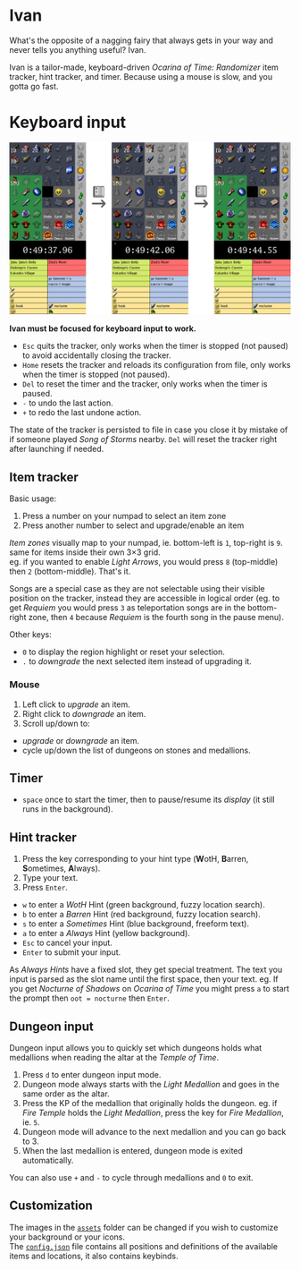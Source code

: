 # Ivan
What's the opposite of a nagging fairy that always gets in your way and never
tells you anything useful? Ivan.

Ivan is a tailor-made, keyboard-driven _Ocarina of Time: Randomizer_ item
tracker, hint tracker, and timer. Because using a mouse is slow, and you
gotta go fast.

# Keyboard input
[![screenshot of ivan](./assets/home-screenshot.png)](./assets/home-screenshot.png)

**Ivan must be focused for keyboard input to work.**

- `Esc` quits the tracker, only works when the timer is stopped (not paused) to
  avoid accidentally closing the tracker.
- `Home` resets the tracker and reloads its configuration from file, only works
  when the timer is stopped (not paused).
- `Del` to reset the timer and the tracker, only works when the timer is paused.
- `-` to undo the last action.
- `+` to redo the last undone action.

The state of the tracker is persisted to file in case you close it by mistake
of if someone played _Song of Storms_ nearby. `Del` will reset the tracker
right after launching if needed.

## Item tracker
Basic usage:
1. Press a number on your numpad to select an item zone
2. Press another number to select and upgrade/enable an item

_Item zones_ visually map to your numpad, ie. bottom-left is `1`, top-right is
`9`. same for items inside their own 3×3 grid.  
eg. if you wanted to enable _Light Arrows_, you would press `8` (top-middle)
then `2` (bottom-middle). That's it.

Songs are a special case as they are not selectable using their visible
position on the tracker, instead they are accessible in logical order (eg. to
get _Requiem_ you would press `3` as teleportation songs are in the bottom-right
zone, then `4` because _Requiem_ is the fourth song in the pause menu).

Other keys:
- `0` to display the region highlight or reset your selection.
- `.` to _downgrade_ the next selected item instead of upgrading it.

### Mouse
1. Left click to _upgrade_ an item.
2. Right click to _downgrade_ an item.
3. Scroll up/down to:
  - _upgrade_ or _downgrade_ an item.
  - cycle up/down the list of dungeons on stones and medallions.

## Timer
- `space` once to start the timer, then to pause/resume its _display_ (it still
  runs in the background).

## Hint tracker
1. Press the key corresponding to your hint type (**W**otH, **B**arren, **S**ometimes,
   **A**lways).
2. Type your text.
3. Press `Enter`.

- `w` to enter a _WotH_ Hint (green background, fuzzy location search).
- `b` to enter a _Barren_ Hint (red background, fuzzy location search).
- `s` to enter a _Sometimes_ Hint (blue background, freeform text).
- `a` to enter a _Always_ Hint (yellow background).
- `Esc` to cancel your input.
- `Enter` to submit your input.

As _Always Hints_ have a fixed slot, they get special treatment. The text you input
is parsed as the slot name until the first space, then your text. eg. If you
get _Nocturne of Shadows_ on _Ocarina of Time_ you might press `a` to start the
prompt then `oot = nocturne` then `Enter`.

## Dungeon input
Dungeon input allows you to quickly set which dungeons holds what medallions
when reading the altar at the _Temple of Time_.

1. Press `d` to enter dungeon input mode.
2. Dungeon mode always starts with the _Light Medallion_ and goes in the same
   order as the altar.
3. Press the KP of the medallion that originally holds the dungeon. eg. if
   _Fire Temple_ holds the _Light Medallion_, press the key for _Fire
   Medallion_, ie. `5`.
4. Dungeon mode will advance to the next medallion and you can go back to 3.
5. When the last medallion is entered, dungeon mode is exited automatically.

You can also use `+` and `-` to cycle through medallions and `0` to exit.

## Customization
The images in the [`assets`](./assets) folder can be changed if you wish to
customize your background or your icons.  
The [`config.json`](./assets/config.json) file contains all positions and
definitions of the available items and locations, it also contains keybinds.
